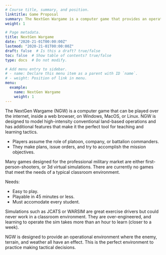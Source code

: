 ```yaml
---
# Course title, summary, and position.
linktitle: Game Proposal
summary: The NextGen Wargame is a computer game that provides an operational environment to practice tactical decision-making.
weight: 1

# Page metadata.
title: NextGen Wargame
date: "2020-21-01T00:00:00Z"
lastmod: "2020-21-01T00:00:00Z"
draft: false  # Is this a draft? true/false
toc: false  # Show table of contents? true/false
type: docs  # Do not modify.

# Add menu entry to sidebar.
# - name: Declare this menu item as a parent with ID `name`.
# - weight: Position of link in menu.
menu:
  example:
    name: NextGen Wargame
    weight: 1
---
```

The NextGen Wargame (NGW) is a computer game that can be played over the internet, inside a web browser, on Windows, MacOS, or Linux. NGW is designed to model high-intensity conventional land-based operations and has additional features that make it the perfect tool for teaching and learning tactics. 

- Players assume the role of platoon, company, or battalion commanders. 
- They make plans, issue orders, and try to accomplish the mission objectives.

Many games designed for the professional military market are either first-person-shooters, or 3d virtual simulations.  There are currently no games that meet the needs of a typical classroom environment.  

Needs:
- Easy to play.
- Playable in 45 minutes or less.
- Must accomodate every student.

Simulations such as JCATS or WARSIM are great exercise drivers but could never work in a classroom environment. They are over-engineered, and learning to operate the sim takes more than an hour to learn (closer to a week).

NGW is designed to provide an operational environment where the enemy, terrain, and weather all have an effect. This is the perfect environment to practice making tactical decisions.

